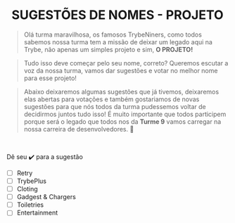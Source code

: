 <div><h1 align="center"><strong>SUGESTÕES DE NOMES - PROJETO</strong></h1></div>


>Olá turma maravilhosa, os famosos TrybeNiners, como todos sabemos nossa turma tem a missão de deixar um legado aqui na Trybe, não apenas um simples projeto e sim, **O PROJETO!**

> Tudo isso deve começar pelo seu nome, correto? Queremos escutar a voz da nossa turma, vamos dar sugestões e votar no melhor nome para esse projeto! 

> Abaixo deixaremos algumas sugestões que já tivemos, deixaremos elas abertas para votações e também gostariamos de novas sugestões para que nós todos da turma pudessemos voltar de decidirmos juntos tudo isso! É muito importante que todos participem porque será o legado que todos nos da **Turme 9** vamos carregar na nossa carreira de desenvolvedores. 🚀

<br/>

Dê seu ✔️ para a sugestão
- [ ] Retry
- [ ] TrybePlus
- [ ] Cloting
- [ ] Gadgest & Chargers
- [ ] Toiletries
- [ ] Entertainment

